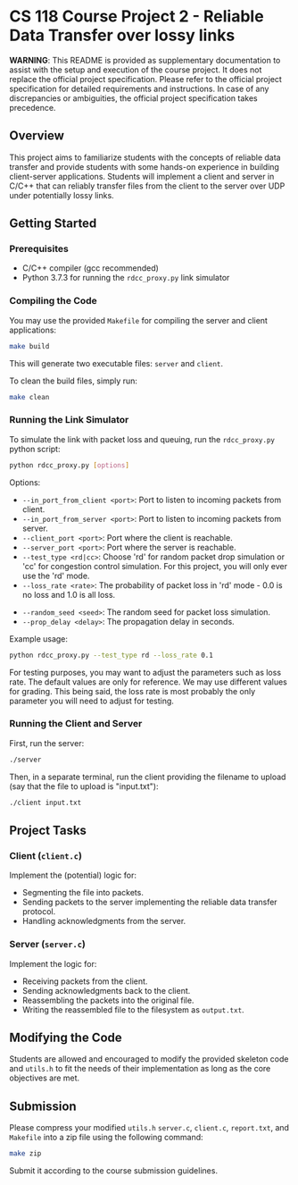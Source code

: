 # CS 118 Course Project 2 - Reliable Data Transfer over lossy links

**WARNING**: This README is provided as supplementary documentation to assist with the setup and execution of the course project. It does not replace the official project specification. Please refer to the official project specification for detailed requirements and instructions. In case of any discrepancies or ambiguities, the official project specification takes precedence.

## Overview

This project aims to familiarize students with the concepts of reliable data transfer and provide students with some hands-on experience in building client-server applications. Students will implement a client and server in C/C++ that can reliably transfer files from the client to the server over UDP under potentially lossy links.

## Getting Started

### Prerequisites

- C/C++ compiler (gcc recommended)
- Python 3.7.3 for running the `rdcc_proxy.py` link simulator

### Compiling the Code

You may use the provided `Makefile` for compiling the server and client applications:

```sh
make build
```

This will generate two executable files: `server` and `client`.

To clean the build files, simply run:

```sh
make clean
```

### Running the Link Simulator

To simulate the link with packet loss and queuing, run the `rdcc_proxy.py` python script:

```sh
python rdcc_proxy.py [options]
```

Options:

- `--in_port_from_client <port>`: Port to listen to incoming packets from client.
- `--in_port_from_server <port>`: Port to listen to incoming packets from server.
- `--client_port <port>`: Port where the client is reachable.
- `--server_port <port>`: Port where the server is reachable.
- `--test_type <rd|cc>`: Choose 'rd' for random packet drop simulation or 'cc' for congestion control simulation. For this project, you will only ever use the 'rd' mode.
- `--loss_rate <rate>`: The probability of packet loss in 'rd' mode - 0.0 is no loss and 1.0 is all loss.
<!-- - `--token_rate <rate>`: The token refill rate for the TokenBucket in 'cc' mode.
- `--token_capacity <capacity>`: The capacity of the TokenBucket in 'cc' mode.
- `--queue_size <size>`: The maximum size of the queue in 'cc' mode. -->
- `--random_seed <seed>`: The random seed for packet loss simulation.
- `--prop_delay <delay>`: The propagation delay in seconds.

Example usage:

```sh
python rdcc_proxy.py --test_type rd --loss_rate 0.1
```

For testing purposes, you may want to adjust the parameters such as loss rate. The default values are only for reference. We may use different values for grading. This being said, the loss rate is most probably the only parameter you will need to adjust for testing.

### Running the Client and Server

First, run the server:

```sh
./server
```

Then, in a separate terminal, run the client providing the filename to upload (say that the file to upload is "input.txt"):

```sh
./client input.txt
```

## Project Tasks

### Client (`client.c`)

Implement the (potential) logic for:

- Segmenting the file into packets.
- Sending packets to the server implementing the reliable data transfer protocol.
- Handling acknowledgments from the server.

### Server (`server.c`)

Implement the logic for:

- Receiving packets from the client.
- Sending acknowledgments back to the client.
- Reassembling the packets into the original file.
- Writing the reassembled file to the filesystem as `output.txt`.

## Modifying the Code

Students are allowed and encouraged to modify the provided skeleton code and `utils.h` to fit the needs of their implementation as long as the core objectives are met.

## Submission

Please compress your modified `utils.h` `server.c`, `client.c`, `report.txt`, and `Makefile` into a zip file using the following command:

```sh
make zip
```

Submit it according to the course submission guidelines.